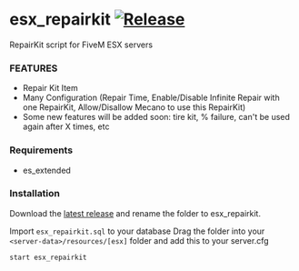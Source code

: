 # esx_repairkit [![Release](https://img.shields.io/badge/Release-V%202.1-blue)](https://github.com/clementinise/esx_repairkit/releases/latest)

RepairKit script for FiveM ESX servers

### FEATURES
* Repair Kit Item
* Many Configuration (Repair Time, Enable/Disable Infinite Repair with one RepairKit, Allow/Disallow Mecano to use this RepairKit)
* Some new features will be added soon: tire kit, % failure, can't be used again after X times, etc

### Requirements
* es_extended

### Installation
Download the [latest release](https://github.com/clementinise/esx_repairkit/releases/latest) and rename the folder to esx_repairkit.

Import `esx_repairkit.sql` to your database
Drag the folder into your `<server-data>/resources/[esx]` folder and add this to your server.cfg
```
start esx_repairkit
```
